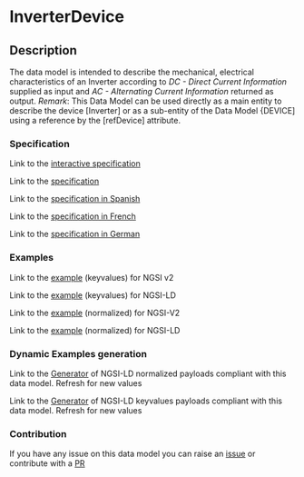 # InverterDevice

## Description 

The data model is intended to describe the mechanical, electrical characteristics of an Inverter according to *DC - Direct Current Information* supplied as input and *AC - Alternating Current Information*  returned as output. *Remark*: This Data Model can be used directly as a main entity to describe the device [Inverter] or as a sub-entity of the Data Model {DEVICE] using a reference by the [refDevice] attribute.
### Specification

Link to the [interactive specification](https://swagger.lab.fiware.org/?url=https://smart-data-models.github.io/dataModel.Energy/InverterDevice/swagger.yaml)

Link to the [specification](https://smart-data-models.github.io/dataModel.Energy/InverterDevice/doc/spec.md)

Link to the [specification in Spanish](https://smart-data-models.github.io/dataModel.Energy/InverterDevice/doc/spec_ES.md)

Link to the [specification in French](https://smart-data-models.github.io/dataModel.Energy/InverterDevice/doc/spec_FR.md)

Link to the [specification in German](https://smart-data-models.github.io/dataModel.Energy/InverterDevice/doc/spec_DE.md)
### Examples

Link to the [example](https://smart-data-models.github.io/dataModel.Energy/InverterDevice/examples/example.json) (keyvalues) for NGSI v2

Link to the [example](https://smart-data-models.github.io/dataModel.Energy/InverterDevice/examples/example.jsonld) (keyvalues) for NGSI-LD

Link to the [example](https://smart-data-models.github.io/dataModel.Energy/InverterDevice/examples/example-normalized.json) (normalized) for NGSI-V2

Link to the [example](https://smart-data-models.github.io/dataModel.Energy/InverterDevice/examples/example-normalized.jsonld) (normalized) for NGSI-LD
### Dynamic Examples generation

Link to the [Generator](https://smartdatamodels.org/extra/ngsi-ld_generator_v0.92.php?schemaUrl=https://raw.githubusercontent.com/smart-data-models/dataModel.Energy/master/InverterDevice/schema.json&email=info@smartdatamodels.org) of NGSI-LD normalized payloads compliant with this data model. Refresh for new values

Link to the [Generator](https://smartdatamodels.org/extra/ngsi-ld_generator_keyvalues_v0.92.php?schemaUrl=https://raw.githubusercontent.com/smart-data-models/dataModel.Energy/master/InverterDevice/schema.json&email=info@smartdatamodels.org) of NGSI-LD keyvalues payloads compliant with this data model. Refresh for new values
### Contribution

 If you have any issue on this data model you can raise an [issue](https://github.com/smart-data-models/dataModel.Energy/issues)  or contribute with a [PR](https://github.com/smart-data-models/dataModel.Energy/pulls)
